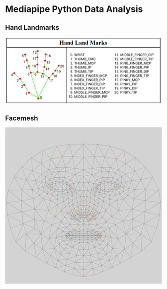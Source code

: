# Mediapipe Python Data Analysis

## Hand Landmarks

![./docs/HandLandmarks.png](./docs/HandLandmarks.png)

## Facemesh

![./docs/canonical_face_model_uv_visualization.png](./docs/canonical_face_model_uv_visualization.png)
